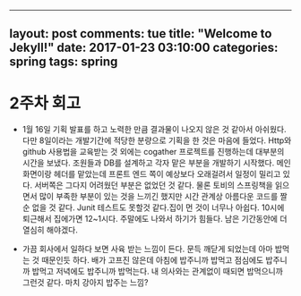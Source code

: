 
---
layout: post
comments: tue
title:  "Welcome to Jekyll!"
date:   2017-01-23 03:10:00
categories: spring
tags: spring
---  

# 2주차 회고
  * 1월 16일 기획 발표를 하고 노력한 만큼 결과물이 나오지 않은 것 같아서 아쉬웠다. 다만 8일이라는 개발기간에 적당한 분량으로 기획을 한 것은 마음에 들었다. Http와 github 사용법을 교육받는 것 외에는 cogather 프로젝트를 진행하는데 대부분의 시간을 보냈다. 조원들과 DB를 설계하고 각자 맡은 부분을 개발하기 시작했다. 메인화면이랑 헤더를 맡았는데 프론트 엔드 쪽이 예상보다 오래걸려서 일정이 밀리고 있다. 서버쪽은 그다지 어려웠던 부분은 없었던 것 같다. 물론 토비의 스프링책을 읽으면서 많이 부족한 부분이 있는 것을 느끼긴 했지만 시간 관계상 아름다운 코드를 짤순 없을 것 같다. Junit 테스트도 못할것 같다.집이 먼 것이 너무나 아쉽다. 10시에 퇴근해서 집에가면 12~1시다. 주말에도 나와서 하기가 힘들다. 남은 기간동안에 더 열심히 해야겠다.

* 가끔 회사에서 일하다 보면 사육 받는 느낌이 든다. 문득 깨닫게 되었는데 아마 밥먹는 것 때문인듯 하다. 배가 고프진 않은데 아침에 밥주니까 밥먹고 점심에도 밥주니까 밥먹고 저녁에도 밥주니까 밥먹는다. 내 의사와는 관계없이 때되면 밥먹으니까 그런것 같다. 마치 강아지 밥주는 느낌?
